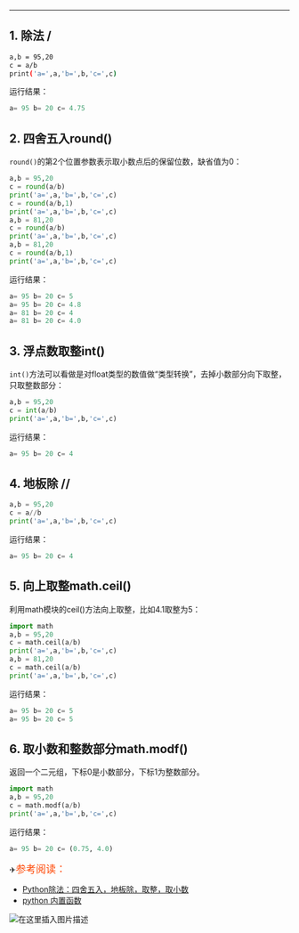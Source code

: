 

----
##  1. 除法 /
```bash
a,b = 95,20
c = a/b
print('a=',a,'b=',b,'c=',c)
```

运行结果：

```python
a= 95 b= 20 c= 4.75
```
##  2. 四舍五入round()
`round()`的第2个位置参数表示取小数点后的保留位数，缺省值为0：

```python
a,b = 95,20
c = round(a/b)
print('a=',a,'b=',b,'c=',c)
c = round(a/b,1)
print('a=',a,'b=',b,'c=',c)
a,b = 81,20
c = round(a/b)
print('a=',a,'b=',b,'c=',c)
a,b = 81,20
c = round(a/b,1)
print('a=',a,'b=',b,'c=',c)
```
运行结果：

```python
a= 95 b= 20 c= 5 
a= 95 b= 20 c= 4.8
a= 81 b= 20 c= 4 
a= 81 b= 20 c= 4.0
```
##  3. 浮点数取整int()
`int()`方法可以看做是对float类型的数值做“类型转换”，去掉小数部分向下取整，只取整数部分：

```python
a,b = 95,20
c = int(a/b)
print('a=',a,'b=',b,'c=',c)
```
运行结果：

```powershell
a= 95 b= 20 c= 4
```
##  4. 地板除 //

```python
a,b = 95,20
c = a//b
print('a=',a,'b=',b,'c=',c)
```
运行结果：

```python
a= 95 b= 20 c= 4
```
##  5. 向上取整math.ceil()
利用math模块的ceil()方法向上取整，比如4.1取整为5：

```python
import math
a,b = 95,20
c = math.ceil(a/b)
print('a=',a,'b=',b,'c=',c)
a,b = 81,20
c = math.ceil(a/b)
print('a=',a,'b=',b,'c=',c)
```

运行结果：

```python
a= 95 b= 20 c= 5
a= 95 b= 20 c= 5
```
##  6. 取小数和整数部分math.modf()
返回一个二元组，下标0是小数部分，下标1为整数部分。

```python
import math
a,b = 95,20
c = math.modf(a/b)
print('a=',a,'b=',b,'c=',c)
```

运行结果：

```python
a= 95 b= 20 c= (0.75, 4.0) 
```

✈<font color=	#FF4500 size=4 style="font-family:Courier New">参考阅读：</font>

 - [Python除法：四舍五入，地板除，取整，取小数](http://www.juzicode.com/python-note-divide/)
 - [python 内置函数](https://blog.csdn.net/xixihahalelehehe/article/details/104913051)

![在这里插入图片描述](https://img-blog.csdnimg.cn/b9b03d01a9a64e558f74663b591bf9f1.gif#pic_center)

